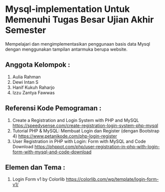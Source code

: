 # Mysql-implementation Untuk Memenuhi Tugas Besar Ujian Akhir Semester

Mempelajari dan mengimplementasikan penggunaan basis data Mysql dengan menggunakan tampilan antarmuka berupa website.

## Anggota Kelompok :
1. Aulia Rahman
2. Dewi Intan S
3. Hanif Kukuh Raharjo
4. Izzu Zantya Fawwas

## Referensi Kode Pemograman :
1. Create a Registration and Login System with PHP and MySQL
    https://speedysense.com/create-registration-login-system-php-mysql
2. Tutorial PHP & MySQL: Membuat Login dan Register (dengan Bootstrap 4) 
    https://www.petanikode.com/php-login-register 
3. User Registration in PHP with Login: Form with MySQL and Code Download 
    https://phppot.com/php/user-registration-in-php-with-login-form-with-mysql-and-code-download

## Elemen dan Tema :
1. Login Form v1 by Colorlib 
    https://colorlib.com/wp/template/login-form-v1/
